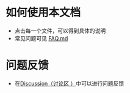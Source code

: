 # 如何使用本文档

* 点击每一个文件，可以得到具体的说明
* 常见问题可见 [FAQ.md](/FAQ.md)


# 问题反馈
* 在[Discussion（讨论区 ）](https://github.com/orgs/BurnHair/discussions)中可以进行问题反馈

